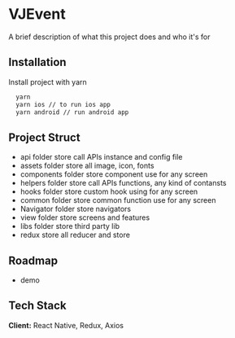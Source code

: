 
# VJEvent

A brief description of what this project does and who it's for


## Installation

Install project with yarn

```bash
  yarn
  yarn ios // to run ios app
  yarn android // run android app
```
    
## Project Struct

- api folder store call APIs instance and config file
- assets folder store all image, icon, fonts 
- components folder store component use for any screen
- helpers folder store call APIs functions, any kind of contansts
- hooks folder store custom hook using for any screen
- common folder store common function use for any screen
- Navigator folder store navigators
- view folder store screens and features
- libs folder store third party lib
- redux store all reducer and store 


## Roadmap

- demo



## Tech Stack

**Client:** React Native, Redux, Axios


